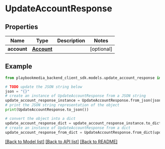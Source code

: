 # UpdateAccountResponse


## Properties

Name | Type | Description | Notes
------------ | ------------- | ------------- | -------------
**account** | [**Account**](Account.md) |  | [optional] 

## Example

```python
from playbookmedia_backend_client_sdk.models.update_account_response import UpdateAccountResponse

# TODO update the JSON string below
json = "{}"
# create an instance of UpdateAccountResponse from a JSON string
update_account_response_instance = UpdateAccountResponse.from_json(json)
# print the JSON string representation of the object
print(UpdateAccountResponse.to_json())

# convert the object into a dict
update_account_response_dict = update_account_response_instance.to_dict()
# create an instance of UpdateAccountResponse from a dict
update_account_response_from_dict = UpdateAccountResponse.from_dict(update_account_response_dict)
```
[[Back to Model list]](../README.md#documentation-for-models) [[Back to API list]](../README.md#documentation-for-api-endpoints) [[Back to README]](../README.md)


